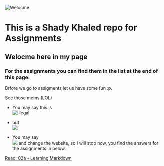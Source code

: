 ![Welocme](https://media3.giphy.com/media/UokWwjTcocj3zbjpaB/source.gif)

# This is a Shady Khaled repo for Assignments

## Welocme here in my page

### For the assignments you can find them in the list at the end of this page.

Brfore we go to assigments let us have some fun :p.

See those mems (LOL)

- You may say this is <br> ![illegal](https://media4.giphy.com/media/l2Je3k60MUvRu6iRi/giphy.gif)
- but <br> ![](https://i.pinimg.com/originals/ce/10/19/ce1019b7dd260f6a1112e132d90506b5.gif)

- You may say <br> ![](https://media4.giphy.com/media/xT5LMEcHRXKXpIHCCI/giphy.gif)
and change the website, so I will stop now, you find the answers for the assignments in below.

[Read: 02a - Learning Markdown](./Read-02a)

